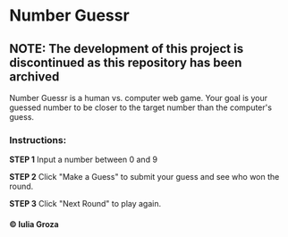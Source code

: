 # Number Guessr

## NOTE: The development of this project is discontinued as this repository has been archived

Number Guessr is a human vs. computer web game. Your goal is your guessed number to be closer to the target number than the computer's guess.

### Instructions:
**STEP 1**
Input a number between 0 and 9

**STEP 2**
Click "Make a Guess" to submit your guess and see who won the round.

**STEP 3**
Click "Next Round" to play again.

#### © Iulia Groza
